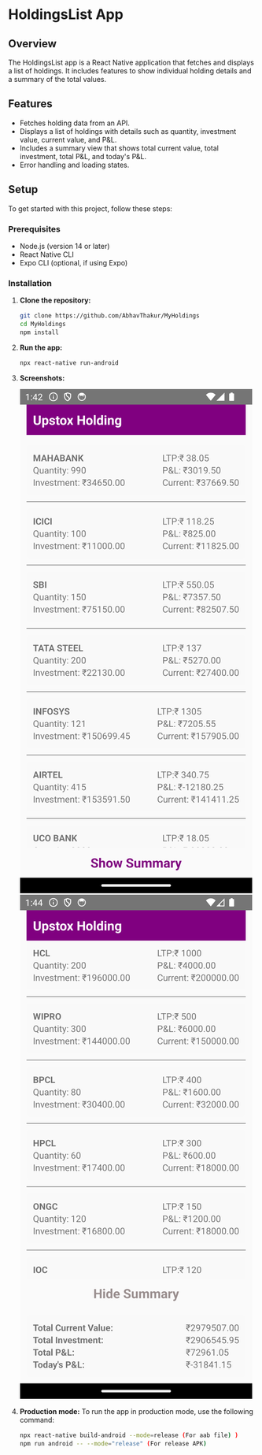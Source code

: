 # HoldingsList App

## Overview

The HoldingsList app is a React Native application that fetches and displays a list of holdings. It includes features to show individual holding details and a summary of the total values.

## Features

- Fetches holding data from an API.
- Displays a list of holdings with details such as quantity, investment value, current value, and P&L.
- Includes a summary view that shows total current value, total investment, total P&L, and today's P&L.
- Error handling and loading states.

## Setup

To get started with this project, follow these steps:

### Prerequisites

- Node.js (version 14 or later)
- React Native CLI
- Expo CLI (optional, if using Expo)

### Installation

1. **Clone the repository:**

   ```bash
   git clone https://github.com/AbhavThakur/MyHoldings
   cd MyHoldings
   npm install
   ```

2. **Run the app:**

   ```bash
   npx react-native run-android
   ```

3. **Screenshots:**

   ![HoldingsList App](src/assets/1.png)
   ![HoldingsList App](src/assets/2.png)

4. **Production mode:** To run the app in production mode, use the following command:

   ```bash
   npx react-native build-android --mode=release (For aab file) )
   npm run android -- --mode="release" (For release APK)
   ```
